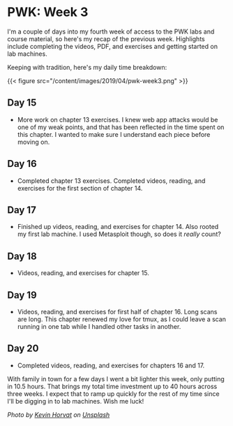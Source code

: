 # PWK: Week 3


I'm a couple of days into my fourth week of access to the PWK labs and course material, so here's my recap of the previous week.  Highlights include completing the videos, PDF, and exercises and getting started on lab machines.

Keeping with tradition, here's my daily time breakdown:

{{< figure src="/content/images/2019/04/pwk-week3.png" >}}

## Day 15

* More work on chapter 13 exercises.  I knew web app attacks would be one of my weak points, and that has been reflected in the time spent on this chapter.  I wanted to make sure I understand each piece before moving on.

## Day 16

* Completed chapter 13 exercises.  Completed videos, reading, and exercises for the first section of chapter 14.

## Day 17

* Finished up videos, reading, and exercises for chapter 14.  Also rooted my first lab machine.  I used Metasploit though, so does it _really_ count?

## Day 18

* Videos, reading, and exercises for chapter 15.

## Day 19

* Videos, reading, and exercises for first half of chapter 16.  Long scans are long.  This chapter renewed my love for tmux, as I could leave a scan running in one tab while I handled other tasks in another.

## Day 20

* Completed videos, reading, and exercises for chapters 16 and 17.

With family in town for a few days I went a bit lighter this week, only putting in 10.5 hours.  That brings my total time investment up to 40 hours across three weeks.  I expect that to ramp up quickly for the rest of my time since I'll be digging in to lab machines.  Wish me luck!

_Photo by [Kevin Horvat](https://unsplash.com/photos/Pyjp2zmxuLk?utm_source=unsplash&utm_medium=referral&utm_content=creditCopyText) on [Unsplash](https://unsplash.com/search/photos/linux?utm_source=unsplash&utm_medium=referral&utm_content=creditCopyText)_

